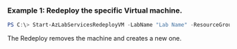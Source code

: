 ### Example 1: Redeploy the specific Virtual machine.
```powershell
PS C:\> Start-AzLabServicesRedeployVM -LabName "Lab Name" -ResourceGroupName "Group Name" -VirtualMachineName 1

```

The Redeploy removes the machine and creates a new one.
